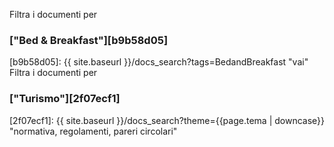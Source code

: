 Filtra i documenti per
### ["Bed & Breakfast"][b9b58d05]
  [b9b58d05]: {{ site.baseurl }}/docs_search?tags=BedandBreakfast "vai"
<br>
Filtra i documenti per
### ["Turismo"][2f07ecf1]
  [2f07ecf1]: {{ site.baseurl }}/docs_search?theme={{page.tema | downcase}} "normativa, regolamenti, pareri circolari"
